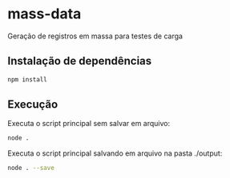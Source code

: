 # mass-data

Geração de registros em massa para testes de carga

## Instalação de dependências

```bash
npm install
```

## Execução

Executa o script principal sem salvar em arquivo:

```bash
node .
```

Executa o script principal salvando em arquivo na pasta ./output:

```bash
node . --save
```
